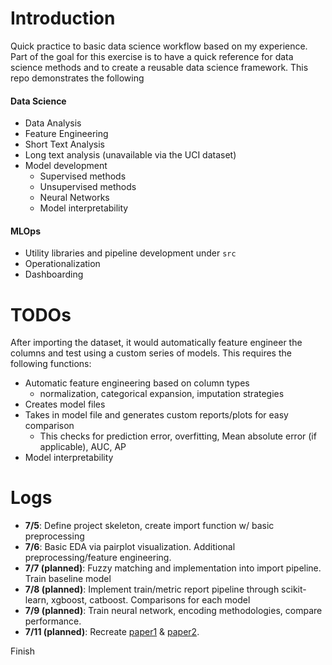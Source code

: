 # Introduction

Quick practice to basic data science workflow based on my experience. Part of the goal for this exercise is to have a quick reference for data science methods and to create a reusable data science framework. This repo demonstrates the following
#### Data Science
* Data Analysis
* Feature Engineering
* Short Text Analysis
* Long text analysis (unavailable via the UCI dataset)
* Model development
    * Supervised methods
    * Unsupervised methods
    * Neural Networks
    * Model interpretability  

#### MLOps
* Utility libraries and pipeline development under `src`
* Operationalization
* Dashboarding

# TODOs
After importing the dataset, it would automatically feature engineer the columns and test using a custom series of models. This requires the following functions:
* Automatic feature engineering based on column types
    * normalization, categorical expansion, imputation strategies
* Creates model files
* Takes in model file and generates custom reports/plots for easy comparison
    * This checks for prediction error, overfitting, Mean absolute error (if applicable), AUC, AP
* Model interpretability

# Logs
* **7/5**: Define project skeleton, create import function w/ basic preprocessing
* **7/6**: Basic EDA via pairplot visualization. Additional preprocessing/feature engineering.
* **7/7 (planned)**: Fuzzy matching and implementation into import pipeline. Train baseline model
* **7/8 (planned)**: Implement train/metric report pipeline through scikit-learn, xgboost, catboost. Comparisons for each model
* **7/9 (planned)**: Train neural network, encoding methodologies, compare performance. 
* **7/11 (planned)**: Recreate [paper1](http://reports-archive.adm.cs.cmu.edu/anon/2004/CMU-CS-04-134.pdf) & [paper2](https://digitalcommons.unl.edu/dissertations/AAI3159564/).  

Finish